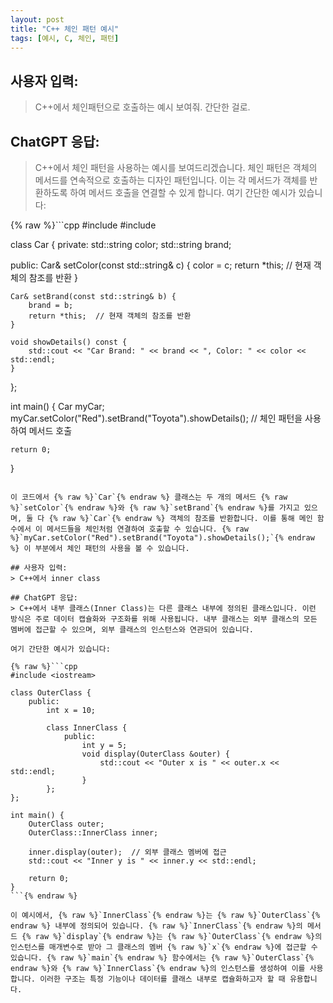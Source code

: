 ```yaml
---
layout: post
title: "C++ 체인 패턴 예시"
tags: [예시, C, 체인, 패턴]
---
```


## 사용자 입력:
> C++에서 체인패턴으로 호출하는 예시 보여줘. 간단한 걸로.

## ChatGPT 응답:
> C++에서 체인 패턴을 사용하는 예시를 보여드리겠습니다. 체인 패턴은 객체의 메서드를 연속적으로 호출하는 디자인 패턴입니다. 이는 각 메서드가 객체를 반환하도록 하여 메서드 호출을 연결할 수 있게 합니다. 여기 간단한 예시가 있습니다:

{% raw %}```cpp
#include <iostream>
#include <string>

class Car {
private:
    std::string color;
    std::string brand;

public:
    Car& setColor(const std::string& c) {
        color = c;
        return *this;  // 현재 객체의 참조를 반환
    }

    Car& setBrand(const std::string& b) {
        brand = b;
        return *this;  // 현재 객체의 참조를 반환
    }

    void showDetails() const {
        std::cout << "Car Brand: " << brand << ", Color: " << color << std::endl;
    }
};

int main() {
    Car myCar;
    myCar.setColor("Red").setBrand("Toyota").showDetails();  // 체인 패턴을 사용하여 메서드 호출

    return 0;
}
```{% endraw %}

이 코드에서 {% raw %}`Car`{% endraw %} 클래스는 두 개의 메서드 {% raw %}`setColor`{% endraw %}와 {% raw %}`setBrand`{% endraw %}를 가지고 있으며, 둘 다 {% raw %}`Car`{% endraw %} 객체의 참조를 반환합니다. 이를 통해 메인 함수에서 이 메서드들을 체인처럼 연결하여 호출할 수 있습니다. {% raw %}`myCar.setColor("Red").setBrand("Toyota").showDetails();`{% endraw %} 이 부분에서 체인 패턴의 사용을 볼 수 있습니다.

## 사용자 입력:
> C++에서 inner class

## ChatGPT 응답:
> C++에서 내부 클래스(Inner Class)는 다른 클래스 내부에 정의된 클래스입니다. 이런 방식은 주로 데이터 캡슐화와 구조화를 위해 사용됩니다. 내부 클래스는 외부 클래스의 모든 멤버에 접근할 수 있으며, 외부 클래스의 인스턴스와 연관되어 있습니다.

여기 간단한 예시가 있습니다:

{% raw %}```cpp
#include <iostream>

class OuterClass {
    public:
        int x = 10;

        class InnerClass {
            public:
                int y = 5;
                void display(OuterClass &outer) {
                    std::cout << "Outer x is " << outer.x << std::endl;
                }
        };
};

int main() {
    OuterClass outer;
    OuterClass::InnerClass inner;

    inner.display(outer);  // 외부 클래스 멤버에 접근
    std::cout << "Inner y is " << inner.y << std::endl;

    return 0;
}
```{% endraw %}

이 예시에서, {% raw %}`InnerClass`{% endraw %}는 {% raw %}`OuterClass`{% endraw %} 내부에 정의되어 있습니다. {% raw %}`InnerClass`{% endraw %}의 메서드 {% raw %}`display`{% endraw %}는 {% raw %}`OuterClass`{% endraw %}의 인스턴스를 매개변수로 받아 그 클래스의 멤버 {% raw %}`x`{% endraw %}에 접근할 수 있습니다. {% raw %}`main`{% endraw %} 함수에서는 {% raw %}`OuterClass`{% endraw %}와 {% raw %}`InnerClass`{% endraw %}의 인스턴스를 생성하여 이를 사용합니다. 이러한 구조는 특정 기능이나 데이터를 클래스 내부로 캡슐화하고자 할 때 유용합니다.

